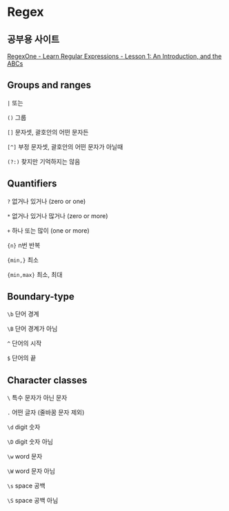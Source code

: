 # Regex

## 공부용 사이트

[RegexOne - Learn Regular Expressions - Lesson 1: An Introduction, and the ABCs](https://regexone.com/)

## Groups and ranges

`|` 또는

`()` 그룹

`[]` 문자셋, 괄호안의 어떤 문자든

`[^]` 부정 문자셋, 괄호안의 어떤 문자가 아닐때

`(?:)` 찾지만 기억하지는 않음

## Quantifiers

`?` 없거나 있거나 (zero or one)

`*` 없거나 있거나 많거나 (zero or more)

`+` 하나 또는 많이 (one or more)

`{n}` n번 반복

`{min,}` 최소

`{min,max}` 최소, 최대

## Boundary-type

`\b` 단어 경계

`\B` 단어 경계가 아님

`^` 단어의 시작

`$` 단어의 끝

## Character classes

`\` 특수 문자가 아닌 문자

`.` 어떤 글자 (줄바꿈 문자 제외)

`\d` digit 숫자

`\D` digit 숫자 아님

`\w` word 문자

`\W` word 문자 아님

`\s` space 공백

`\S` space 공백 아님
